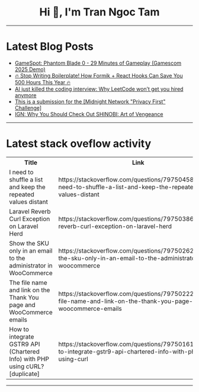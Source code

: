 <h1 align="center">Hi 👋, I'm Tran Ngoc Tam</h1>

---

# Latest Blog Posts 
<!-- BLOG-POST-LIST:START -->
- [GameSpot: Phantom Blade 0 - 29 Minutes of Gameplay &lpar;Gamescom 2025 Demo&rpar;](https://dev.to/gg_news/gamespot-phantom-blade-0-29-minutes-of-gameplay-gamescom-2025-demo-3fjf)
- [🔥 Stop Writing Boilerplate! How Formik + React Hooks Can Save You 500 Hours This Year 🔥](https://dev.to/ekwoster/stop-writing-boilerplate-how-formik-react-hooks-can-save-you-500-hours-this-year-480c)
- [AI just killed the coding interview: Why LeetCode won’t get you hired anymore](https://dev.to/dev_tips/ai-just-killed-the-coding-interview-why-leetcode-wont-get-you-hired-anymore-1fd)
- [This is a submission for the [Midnight Network &quot;Privacy First&quot; Challenge]](https://dev.to/davinceleecode/this-is-a-submission-for-the-midnight-network-privacy-first-challenge-41m1)
- [IGN: Why You Should Check Out SHINOBI: Art of Vengeance](https://dev.to/gg_news/ign-why-you-should-check-out-shinobi-art-of-vengeance-21ff)
<!-- BLOG-POST-LIST:END -->

---

# Latest stack oveflow activity
<table>
  <tr><th>Title</th><th>Link</th></tr>
  <!-- STACKOVERFLOW:START --><tr><td>I need to shuffle a list and keep the repeated values distant</td><td>https://stackoverflow.com/questions/79750458/i-need-to-shuffle-a-list-and-keep-the-repeated-values-distant</td></tr><tr><td>Laravel Reverb Curl Exception on Laravel Herd</td><td>https://stackoverflow.com/questions/79750386/laravel-reverb-curl-exception-on-laravel-herd</td></tr><tr><td>Show the SKU only in an email to the administrator in WooCommerce</td><td>https://stackoverflow.com/questions/79750262/show-the-sku-only-in-an-email-to-the-administrator-in-woocommerce</td></tr><tr><td>The file name and link on the Thank You page and WooCommerce emails</td><td>https://stackoverflow.com/questions/79750222/the-file-name-and-link-on-the-thank-you-page-and-woocommerce-emails</td></tr><tr><td>How to integrate GSTR9 API &lpar;Chartered Info&rpar; with PHP using cURL? [duplicate]</td><td>https://stackoverflow.com/questions/79750161/how-to-integrate-gstr9-api-chartered-info-with-php-using-curl</td></tr><!-- STACKOVERFLOW:END -->
</table>

---


